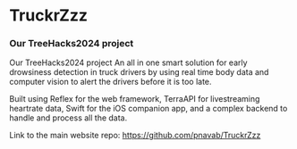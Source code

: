 # TruckrZzz
### Our TreeHacks2024 project

Our TreeHacks2024 project
An all in one smart solution for early drowsiness detection in truck drivers by using real time body data and computer vision to alert the drivers before it is too late.

Built using Reflex for the web framework, TerraAPI for livestreaming heartrate data, Swift for the iOS companion app, and a complex backend to handle and process all the data.

Link to the main website repo: https://github.com/pnavab/TruckrZzz

